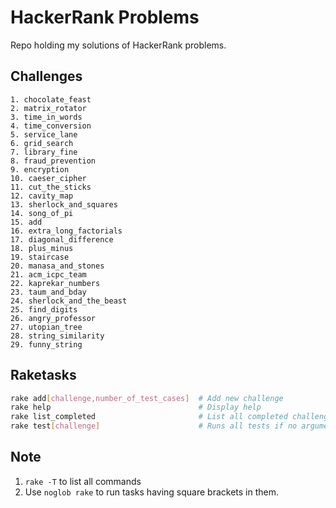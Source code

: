 # HackerRank Problems

Repo holding my solutions of HackerRank problems.

## Challenges

``` challenges
1. chocolate_feast
2. matrix_rotator
3. time_in_words
4. time_conversion
5. service_lane
6. grid_search
7. library_fine
8. fraud_prevention
9. encryption
10. caeser_cipher
11. cut_the_sticks
12. cavity_map
13. sherlock_and_squares
14. song_of_pi
15. add
16. extra_long_factorials
17. diagonal_difference
18. plus_minus
19. staircase
20. manasa_and_stones
21. acm_icpc_team
22. kaprekar_numbers
23. taum_and_bday
24. sherlock_and_the_beast
25. find_digits
26. angry_professor
27. utopian_tree
28. string_similarity
29. funny_string
```

## Raketasks

``` bash
rake add[challenge,number_of_test_cases]  # Add new challenge
rake help                                 # Display help
rake list_completed                       # List all completed challenges
rake test[challenge]                      # Runs all tests if no arguments found
```

## Note

1. `rake -T` to list all commands
2. Use `noglob rake` to run tasks having square brackets in them.
